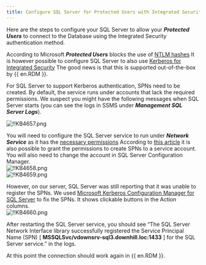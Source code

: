 ```yaml
---
title: Configure SQL Server for Protected Users with Integrated Security
---
```

Here are the steps to configure your SQL Server to allow your ***Protected Users*** to connect to the Database using the Integrated Security authentication method.

According to Microsoft ***Protected Users*** blocks the use of [NTLM hashes](https://docs.microsoft.com/en-us/windows-server/security/credentials-protection-and-management/protected-users-security-group#domain-controller-protections-for-protected-users) It is however possible to configure SQL Server to also use [Kerberos for Integrated Security](https://docs.microsoft.com/en-us/sql/database-engine/configure-windows/register-a-service-principal-name-for-kerberos-connections) The good news is that this is supported out-of-the-box by {{ en.RDM }}.

For SQL Server to support Kerberos authentication, SPNs need to be created. By default, the service runs under accounts that lack the required permissions. We suspect you might have the following messages when SQL Server starts (you can see the logs in SSMS under ***Management SQL Server Logs***).

![!!KB4657.png](https://webdevolutions.azureedge.net/docs/en/kb/KB4657.png)  

You will need to configure the SQL Server service to run under ***Network Service*** as it has the [necessary permissions](https://docs.microsoft.com/en-us/sql/database-engine/configure-windows/register-a-service-principal-name-for-kerberos-connections?view=sql-server-ver15#Permissions) According to [this article](https://dba.stackexchange.com/questions/180064/what-should-my-spn-entries-look-like-for-each-sql-instance/180147#180147) it is also possible to grant the permissions to create SPNs to a service account. You will also need to change the account in SQL Server Configuration Manager.  
![!!KB4658.png](https://webdevolutions.azureedge.net/docs/en/kb/KB4658.png)  
![!!KB4659.png](https://webdevolutions.azureedge.net/docs/en/kb/KB4659.png)  

However, on our server, SQL Server was still reporting that it was unable to register the SPNs. We used [Microsoft Kerberos Configuration Manager for SQL Server](https://www.microsoft.com/en-ca/download/details.aspx?id=39046) to fix the SPNs. It shows clickable buttons in the Action columns.  
![!!KB4660.png](https://webdevolutions.azureedge.net/docs/en/kb/KB4660.png)  

After restarting the SQL Server service, you should see “The SQL Server Network Interface library successfully registered the Service Principal Name (SPN) [ **MSSQLSvc/vdownsrv-sql3.downhill.loc:1433** ] for the SQL Server service.” in the logs.

At this point the connection should work again in {{ en.RDM }}.